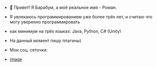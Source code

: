 - 👋 Привет! Я Барабум, а моё реальное имя - Роман.
- Я увлекаюсь программированием уже более трёх лет, и считаю что могу уверенно программировать
- как минимум на трёх языках: Java, Python, C# (Unity)

- На данный момент пишу плагины)

- Мои соц. сеточки:
- [image](https://user-images.githubusercontent.com/100563680/166118882-83e850e3-f7d3-4c18-a148-b8a67f25a047.png)

<!---
barabumjcp/barabumjcp is a ✨ special ✨ repository because its `README.md` (this file) appears on your GitHub profile.
You can click the Preview link to take a look at your changes.
--->
